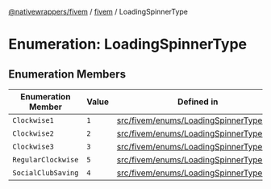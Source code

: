 [@nativewrappers/fivem](../../README.md) / [fivem](../README.md) / LoadingSpinnerType

# Enumeration: LoadingSpinnerType

## Enumeration Members

| Enumeration Member | Value | Defined in |
| ------ | ------ | ------ |
| `Clockwise1` | `1` | [src/fivem/enums/LoadingSpinnerType.ts:2](https://github.com/nativewrappers/fivem/blob/2d4fa96d0a81695a673fe4c595d3abfefbf554a5/src/fivem/enums/LoadingSpinnerType.ts#L2) |
| `Clockwise2` | `2` | [src/fivem/enums/LoadingSpinnerType.ts:3](https://github.com/nativewrappers/fivem/blob/2d4fa96d0a81695a673fe4c595d3abfefbf554a5/src/fivem/enums/LoadingSpinnerType.ts#L3) |
| `Clockwise3` | `3` | [src/fivem/enums/LoadingSpinnerType.ts:4](https://github.com/nativewrappers/fivem/blob/2d4fa96d0a81695a673fe4c595d3abfefbf554a5/src/fivem/enums/LoadingSpinnerType.ts#L4) |
| `RegularClockwise` | `5` | [src/fivem/enums/LoadingSpinnerType.ts:6](https://github.com/nativewrappers/fivem/blob/2d4fa96d0a81695a673fe4c595d3abfefbf554a5/src/fivem/enums/LoadingSpinnerType.ts#L6) |
| `SocialClubSaving` | `4` | [src/fivem/enums/LoadingSpinnerType.ts:5](https://github.com/nativewrappers/fivem/blob/2d4fa96d0a81695a673fe4c595d3abfefbf554a5/src/fivem/enums/LoadingSpinnerType.ts#L5) |
